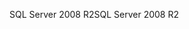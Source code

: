 <span data-ttu-id="26c04-101">SQL Server 2008 R2</span><span class="sxs-lookup"><span data-stu-id="26c04-101">SQL Server 2008 R2</span></span>
